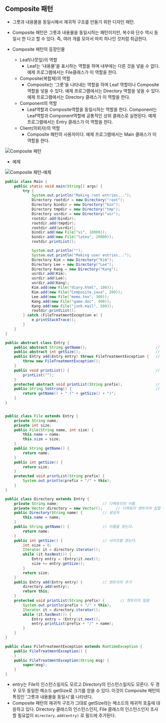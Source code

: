 Composite 패턴
--------------

-	그릇과 내용물을 동일시해서 재귀적 구조를 만들기 위한 디자인 패턴.
-	Composite 패턴은 그릇과 내용물을 동일시하는 패턴이지만, 복수와 단수 역시 동일시 한 다고 할 수 있다. 즉, 여러 개를 모아서 마치 하나인 것처럼 취급한다.

-	Composite 패턴의 등장인물

	-	Leaf(나뭇잎)의 역할
		-	Leaf는 '내용물'을 표시하는 역할을 하며 내부에는 다른 것을 넣을 수 없다. 예제 프로그램에서는 File클래스가 이 역할을 한다.
	-	Composite(복합체)의 역할
		-	Composite는 '그릇'을 나타내는 역할을 하며 Leaf 역할이나 Composite역할을 넣을 수 있다. 예제 프로그램에서는 Directory 역할을 넣을 수 있다. 예제 프로그램에서는 Directory 클래스가 이 역할을 한다.
	-	Component의 역할
		-	Leaf역할과 Composite역할을 동일시하는 역할을 한다. Component는 Leaf역할과 Component역할에 공통적인 상위 클래스로 실현된다. 예제 프로그램에서는 Entry 클래스가 이 역할을 한다.
	-	Client(의뢰자)의 역할
		-	Composite 패턴의 사용자이다. 예제 프로그램에서는 Main 클래스가 이 역할을 한다.

![Composite 패턴](http://drive.google.com/uc?export=view&id=0ByLqiEM75qEzdXN3X2ZDNkkwSEE)

-	예제

![Composite 패턴-예제](http://drive.google.com/uc?export=view&id=0ByLqiEM75qEzdzE2b0FmVHh4NmM)

```java
public class Main {
    public static void main(String[] args) {
        try {
            System.out.println("Making root entries...");
            Directory rootdir = new Directory("root");
            Directory bindir = new Directory("bin");
            Directory tmpdir = new Directory("tmp");
            Directory usrdir = new Directory("usr");
            rootdir.add(bindir);
            rootdir.add(tmpdir);
            rootdir.add(usrdir);
            bindir.add(new File("vi", 10000));
            bindir.add(new File("latex", 20000));
            rootdir.printList();

            System.out.println("");
            System.out.println("Making user entries...");
            Directory Kim = new Directory("Kim");
            Directory Lee = new Directory("Lee");
            Directory Kang = new Directory("Kang");
            usrdir.add(Kim);
            usrdir.add(Lee);
            usrdir.add(Kang);
            Kim.add(new File("diary.html", 100));
            Kim.add(new File("Composite.java", 200));
            Lee.add(new File("memo.tex", 300));
            Kang.add(new File("game.doc", 400));
            Kang.add(new File("junk.mail", 500));
            rootdir.printList();
        } catch (FileTreatmentException e) {
            e.printStackTrace();
        }
    }
}

public abstract class Entry {
    public abstract String getName();                               // 이름을 얻는다.
    public abstract int getSize();                                  // 사이즈를 얻는다.
    public Entry add(Entry entry) throws FileTreatmentException {   // 엔트리를 추가한다.
        throw new FileTreatmentException();
    }
    public void printList() {                                       // 일람을 표시한다.
        printList("");
    }
    protected abstract void printList(String prefix);               // prefix를 앞에 붙여서 일람을 표시한다.
    public String toString() {                                      // 문자열 표현
        return getName() + " (" + getSize() + ")";
    }
}


public class File extends Entry {
    private String name;
    private int size;
    public File(String name, int size) {
        this.name = name;
        this.size = size;
    }
    public String getName() {
        return name;
    }
    public int getSize() {
        return size;
    }
    protected void printList(String prefix) {
        System.out.println(prefix + "/" + this);
    }
}

public class Directory extends Entry {
    private String name;                    // 디렉토리의 이름
    private Vector directory = new Vector();      // 디렉토리 엔트리의 집합
    public Directory(String name) {         // 생성자
        this.name = name;
    }
    public String getName() {               // 이름을 얻는다.
        return name;
    }
    public int getSize() {                  // 사이즈를 얻는다.
        int size = 0;
        Iterator it = directory.iterator();
        while (it.hasNext()) {
            Entry entry = (Entry)it.next();
            size += entry.getSize();
        }
        return size;
    }
    public Entry add(Entry entry) {         // 엔트리의 추가
        directory.add(entry);
        return this;
    }
    protected void printList(String prefix) {       // 엔트리의 일람
        System.out.println(prefix + "/" + this);
        Iterator it = directory.iterator();
        while (it.hasNext()) {
            Entry entry = (Entry)it.next();
            entry.printList(prefix + "/" + name);
        }
    }
}

public class FileTreatmentException extends RuntimeException {
    public FileTreatmentException() {
    }
    public FileTreatmentException(String msg) {
        super(msg);
    }
}

```

-	entry는 File의 인스턴스일지도 모르고 Directory의 인스턴스일지도 모른다. 두 경우 모두 동일한 메소드 getSize로 크기를 얻을 수 있다. 이것이 Composite 패턴의 특징인 '그릇과 내용물을 동일시'를 나타낸다.
-	Composite 패턴의 재귀적 구조가 그대로 getSize라는 메소드의 재귀적 호출에 대응하고 있다. Directory 클래스의 인스턴스인지, File 클래스의 인스턴스인지 조사할 필요없이 `directory.add(entry)` 로 필드에 추가된다.
